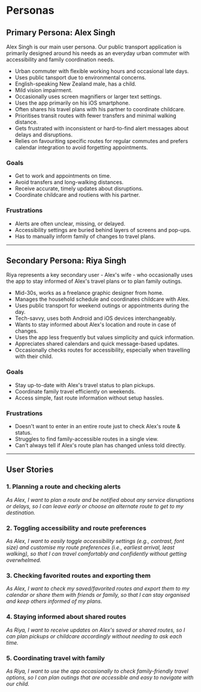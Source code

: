 # Personas

## Primary Persona: Alex Singh

Alex Singh is our main user persona. Our public transport application is primarily designed around his needs as an everyday urban commuter with accessibility and family coordination needs.

- Urban commuter with flexible working hours and occasional late days.
- Uses public tansport due to environmental concerns.
- English-speaking New Zealand male, has a child.
- Mild vision impairment.
- Occasionally uses screen magnifiers or larger text settings.
- Uses the app primarily on his iOS smartphone.
- Often shares his travel plans with his partner to coordinate childcare.
- Prioritises transit routes with fewer transfers and minimal walking distance.
- Gets frustrated with inconsistent or hard-to-find alert messages about delays and disruptions.
- Relies on favouriting specific routes for regular commutes and prefers calendar integration to avoid forgetting appointments.

### Goals
- Get to work and appointments on time.
- Avoid transfers and long-walking distances.
- Receive accurate, timely updates about disruptions.
- Coordinate childcare and routiens with his partner.

### Frustrations
- Alerts are often unclear, missing, or delayed.
- Accessibility settings are buried behind layers of screens and pop-ups.
- Has to manually inform family of changes to travel plans.

---

## Secondary Persona: Riya Singh

Riya represents a key secondary user - Alex's wife - who occasionally uses the app to stay informed of Alex's travel plans or to plan family outings.

- Mid-30s, works as a freelance graphic designer from home.
- Manages the household schedule and coordinates childcare with Alex.
- Uses public transport for weekend outings or appointments during the day.
- Tech-savvy, uses both Android and iOS devices interchangeably.
- Wants to stay informed about Alex's location and route in case of changes.
- Uses the app less frequently but values simplicity and quick information.
- Appreciates shared calendars and quick message-based updates.
- Occasionally checks routes for accessibility, especially when travelling with their child.

### Goals
- Stay up-to-date with Alex's travel status to plan pickups.
- Coordinate family travel efficiently on weekends.
- Access simple, fast route information without setup hassles.

### Frustrations
- Doesn't want to enter in an entire route just to check Alex's route & status.
- Struggles to find family-accessible routes in a single view.
- Can't always tell if Alex's route plan has changed unless told directly.

---

## User Stories

### 1. Planning a route and checking alerts
*As Alex, I want to plan a route and be notified about any service disruptions or delays, so I can leave early or choose an alternate route to get to my destination.*

### 2. Toggling accessibility and route preferences
*As Alex, I want to easily toggle accessibility settings (e.g., contrast, font size) and customise my route preferences (i.e., earliest arrival, least walking), so that I can travel comfortably and confidently without getting overwhelmed.*

### 3. Checking favorited routes and exporting them
*As Alex, I want to check my saved/favorited routes and export them to my calendar or share them with friends or family, so that I can stay organised and keep others informed of my plans.*

### 4. Staying informed about shared routes
*As Riya, I want to receive updates on Alex's saved or shared routes, so I can plan pickups or childcare accordingly without needing to ask each time.*

### 5. Coordinating travel with family
*As Riya, I want to use the app occasionally to check family-friendly travel options, so I can plan outings that are accessible and easy to navigate with our child.*
